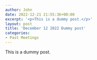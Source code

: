 ```yaml
---
author: John
date: 2022-12-21 21:55:36+00:00
excerpt: '<p>This is a dummy post.</p>'
layout: post
title: 'December 12 2022 Dummy post'
categories:
- Past Meetings
---
```


<p>This is a dummy post.</p>
